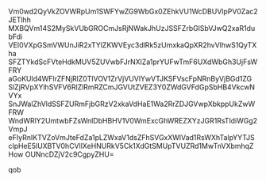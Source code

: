 Vm0wd2QyVkZOVWRpUm1SWFYwZG9WbGx0ZEhkVU1WcDBUVlpPV0Zac2JETlhh
MXBQVm14S2MySkVUbGROCmJsRjNWakJhUzJSSFZrbGlSbVJwQ2xaR1dubFdi
VEI0VXpGSmVWUnJiR2xTYlZKWVEyc3dlRk5zUmxkaQpXR2hvVlhwS1QyTXha
SFZTYkdScFVteHdkMUV5ZUVwbFJrNXlZa1prYUFwTmF6UXdWbGh3UjFsWFRY
aGoKUld4WFlrZFNjRlZ0TlVOV1ZrVjVUVlYwVTJKSFVscFpNRnByVjBGd1ZG
SlZjRVpXYlhSVFV6RlZlRmRZCmJGVUtZVEZ3Y0ZWdGVFdGpSbHB4VkcwNVYx
SnJWalZhVldSSFZURmFjbGRzV2xkaVdHaE1Wa2RrZDJGVwpXbkppUkZwWFRW
WndWRlY2UmtwbFZsWnlDbHBHV1V0WmExcGhWREZXYzJGR1RsTldiWGg2VmpJ
eFIyRnIKTVZoVmJteFdZa1pLZWxaV1dsZFhSVGxXWlVad1RsWXhTalpYYTJS
clpHeE5lUXBTV0hCVllXeHNURkV5Ck1XdGtSMUpTVUZRd1MwTnVXbmhqZHow
OUNncDZjV2c9CgpyZHU=

qob